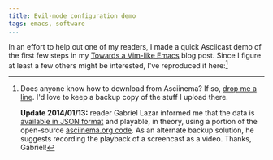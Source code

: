 ```yaml
---
title: Evil-mode configuration demo
tags: emacs, software
...
```


In an effort to help out one of my readers, I made a quick Asciicast demo of the first few steps in my [Towards a Vim-like Emacs](/blog/2014-08-03-a-vim-like-emacs-config.html) blog post.
Since I figure at least a few others might be interested, I've reproduced it here:[^download]

<script type="text/javascript" src="https://asciinema.org/a/14201.js" id="asciicast-14201" async></script>

[^download]: Does anyone know how to download from Asciinema? If so, [drop me a line](/contact.html). I'd love to keep a backup copy of the stuff I upload there.

    **Update 2014/01/13:** reader Gabriel Lazar informed me that the data is [available in JSON format](https://asciinema-bb-eu.s3.amazonaws.com/uploads/asciicast/stdout_frames/14201/stdout.json) and playable, in theory, using a portion of the open-source [asciinema.org code](https://github.com/asciinema/asciinema.org). As an alternate backup solution, he suggests recording the playback of a screencast as a video. Thanks, Gabriel!
